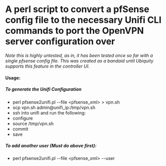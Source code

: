 # A perl script to convert a pfSense config file to the necessary Unifi CLI commands to port the OpenVPN server configuration over


*Note this is highly untested, as in, it has been tested once so far with a single pfsense config file.   This was created as a bandaid until Ubiquity supports this feature in the controller UI.*

#### Usage:
##### To generate the Unifi Configuration
+ perl pfsense2unifi.pl --file <pfsense_xml> > vpn.sh
+ scp vpn.sh admin@unifi_ip:/tmp/vpn.sh
+ ssh into unifi and run the following:
+ configure
+ source /tmp/vpn.sh
+ commit
+ save

##### To add another user (Must do above first): 
+ perl pfsense2unifi.pl --file <pfsense_xml> --user <username>
